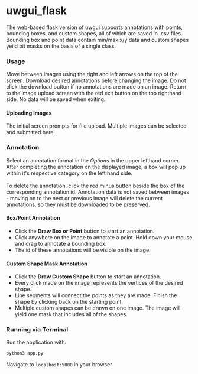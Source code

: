 # uwgui_flask

The web-based flask version of uwgui supports annotations with points, bounding boxes, and custom shapes, all of which are saved in .csv files. Bounding box and point data contain min/max x/y data and custom shapes yeild bit masks on the basis of a single class. 

### Usage
Move between images using the right and left arrows on the top of the screen. 
Download desired annotations before changing the image. Do not click the download button if no annotations are made on an image. 
Return to the image upload screen with the red exit button on the top righthand side. No data will be saved when exiting. 

#### Uploading Images
The initial screen prompts for file upload. Multiple images can be selected and submitted here. 

### Annotation
Select an annotation format in the *Options* in the upper lefthand corner. 
After completing the annotation on the displayed image, a box will pop up within it's respective category on the left hand side.  <br/><br/>
To delete the annotation, click the red minus button beside the box of the corresponding annotation id. 
Annotation data is not saved between images - moving on to the next or previous image will delete the current annotations, so they must be downloaded to be preserved.

#### Box/Point Annotation
- Click the **Draw Box or Point** button to start an annotation. 
- Click anywhere on the image to annotate a point. Hold down your mouse and drag to annotate a bounding box. 
- The id of these annotations will be visible on the image. 

#### Custom Shape Mask Annotation
- Click the **Draw Custom Shape** button to start an annotation. 
- Every click made on the image represents the vertices of the desired shape. 
- Line segments will connect the points as they are made. Finish the shape by clicking back on the starting point. 
- Multiple custom shapes can be drawn on one image. The image will yield one mask that includes all of the shapes.

### Running via Terminal

Run the application with:
```bash
python3 app.py
```
Navigate to `localhost:5000` in your browser
